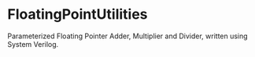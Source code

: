 # FloatingPointUtilities
Parameterized Floating Pointer Adder, Multiplier and Divider, written using System Verilog.
